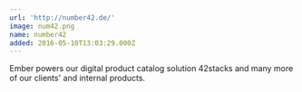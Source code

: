 ```yaml
---
url: 'http://number42.de/'
image: num42.png
name: number42
added: 2016-05-10T13:03:29.000Z
---
```

Ember powers our digital product catalog solution 42stacks and many more of our clients' and internal products.